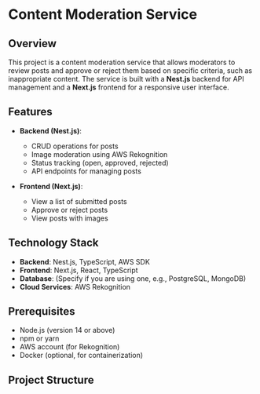 # Content Moderation Service

## Overview

This project is a content moderation service that allows moderators to review posts and approve or reject them based on specific criteria, such as inappropriate content. The service is built with a **Nest.js** backend for API management and a **Next.js** frontend for a responsive user interface.

## Features

- **Backend (Nest.js)**:
  - CRUD operations for posts
  - Image moderation using AWS Rekognition
  - Status tracking (open, approved, rejected)
  - API endpoints for managing posts
  
- **Frontend (Next.js)**:
  - View a list of submitted posts
  - Approve or reject posts
  - View posts with images

## Technology Stack

- **Backend**: Nest.js, TypeScript, AWS SDK
- **Frontend**: Next.js, React, TypeScript
- **Database**: (Specify if you are using one, e.g., PostgreSQL, MongoDB)
- **Cloud Services**: AWS Rekognition

## Prerequisites

- Node.js (version 14 or above)
- npm or yarn
- AWS account (for Rekognition)
- Docker (optional, for containerization)

## Project Structure


